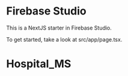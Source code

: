 # Firebase Studio

This is a NextJS starter in Firebase Studio.

To get started, take a look at src/app/page.tsx.
# Hospital_MS
